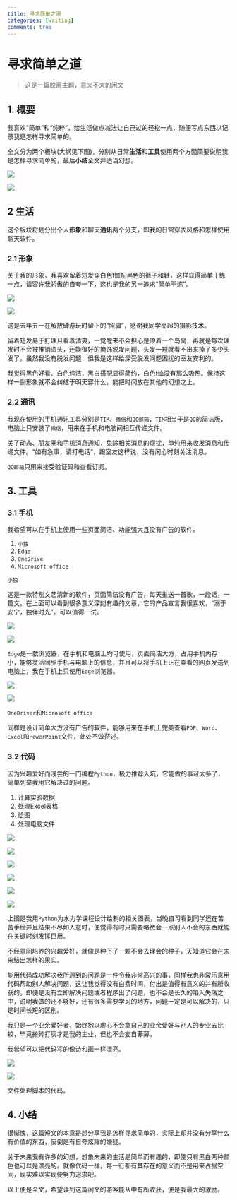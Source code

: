 ```yaml
---
title: 寻求简单之道
categories: [writing]
comments: true
---
```


# 寻求简单之道

> 这是一篇脱离主题，意义不大的闲文

## 1. 概要

我喜欢“简单”和“纯粹”，给生活做点减法让自己过的轻松一点，随便写点东西以记录我是怎样寻求简单的。

全文分为两个板块(大纲见下图)，分别从日常**生活**和**工具**使用两个方面简要说明我是怎样寻求简单的，最后**小结**全文并适当幻想。

![](D:/Git/QLX/assets/2022-06-08/01.png)

<img src="{{ '/assets/2022-06-08/01.png' | relative_url }}">

## 2 生活

这个板块将划分出个人**形象**和聊天**通讯**两个分支，即我的日常穿衣风格和怎样使用聊天软件。

### 2.1 形象

关于我的形象，我喜欢留着短发穿白色t恤配黑色的裤子和鞋，这样显得简单干练一点，请容许我骄傲的自夸一下，这也是我的另一追求“简单干练”。

![](D:/Git/QLX/assets/2022-06-08/02.png)

<img src="{{ '/assets/2022-06-08/02.png' | relative_url }}">

这是去年五一在解放碑游玩时留下的“照骗”，感谢我同学高超的摄影技术。

留着短发易于打理且看着清爽，一觉醒来不会担心是顶着一个鸟窝，再就是每次理发时不会被推销烫头，还能很好的掩饰脱发问题，头发一短就看不出来掉了多少头发了。虽然我没有脱发问题，但我是这样给深受脱发问题困扰的室友安利的。

我觉得黑色好看、白色纯洁，黑白搭配显得简约，白色t恤没有那么吸热。保持这样一副形象就不会纠结于明天穿什么，能把时间放在其他的幻想之上。

### 2.2 通讯

我现在使用的手机通讯工具分别是`TIM`、`微信`和`QQ邮箱`，`TIM`相当于是`QQ`的简洁版，电脑上只安装了`微信`，用来在手机和电脑间相互传递文件。

关了动态、朋友圈和手机消息通知，免除相关消息的烦扰，单纯用来收发消息和传递文件。“如有急事，请打电话”，跟室友这样说，没有闲心时刻关注消息。

`QQ邮箱`只用来接受验证码和查看订阅。

## 3. 工具

### 3.1 手机

我希望可以在手机上使用一些页面简洁、功能强大且没有广告的软件。

1. `小独`
2. `Edge`
3. `OneDrive`
4. `Microsoft office`

`小独`

这是一款特别文艺清新的软件，页面简洁没有广告，每天推送一首歌，一段话，一篇文。在上面可以看到很多意义深刻有趣的文章，它的产品宣言我很喜欢，“溺于安宁，独伴时光”，可以值得一试。

![](D:/Git/QLX/assets/2022-06-08/03.png)

<img src="{{ '/assets/2022-06-08/03.png' | relative_url }}">

`Edge`是一款浏览器，在手机和电脑上均可使用，页面简洁大方，占用手机内存小，能够灵活同步手机与电脑上的信息，并且可以将手机上正在查看的网页发送到电脑上，我在手机上只使用`Edge`浏览器。

![](D:/Git/QLX/assets/2022-06-08/04.png)

<img src="{{ '/assets/2022-06-08/04.png' | relative_url }}">

`OneDriver`和`Microsoft office`

同样是设计简单大方没有广告的软件，能够用来在手机上完美查看`PDF`、`Word`、`Excel`和`PowerPoint`文件，此处不做赘述。

### 3.2 代码

因为兴趣爱好而浅尝的一门编程`Python`，极力推荐入坑，它能做的事可太多了，简单列举我用它解决过的问题。
1. 计算实验数据
2. 处理Excel表格
3. 绘图
4. 处理电脑文件

![](D:/Git/QLX/assets/2022-06-08/05.png)

<img src="{{ '/assets/2022-06-08/05.png' | relative_url }}">

![](D:/Git/QLX/assets/2022-06-08/06.png)

<img src="{{ '/assets/2022-06-08/06.png' | relative_url }}">

![](D:/Git/QLX/assets/2022-06-08/07.png)

<img src="{{ '/assets/2022-06-08/07.png' | relative_url }}">

上图是我用`Python`为水力学课程设计绘制的相关图表，当晚自习看到同学还在苦苦手绘并且结果不尽如人意时，便觉得有时只需要略微会一点别人不会的东西就能在关键时刻发挥巨用。

不经意间培养的兴趣爱好，就像是种下了一颗不会去理会的种子，天知道它会在未来结出怎样的果实。

能用代码成功解决我所遇到的问题是一件令我非常高兴的事，同样我也非常乐意用代码帮助别人解决问题，这让我觉得没有白费时间，付出是值得有意义的并有所收获的。即便是没有立即解决问题或者程序出了问题，也不会是长久的陷入失落之中，说明我做的还不够好，还有很多需要学习的地方，问题一定是可以解决的，只是时间长短的区别。

我只是一个业余爱好者，始终抱以虚心不会拿自己的业余爱好与别人的专业去比较，毕竟搬砖打灰才是我的主业，但也不会妄自菲薄。

我希望可以把代码写的像诗和画一样漂亮。

![](D:/Git/QLX/assets/2022-06-08/08.png)

<img src="{{ '/assets/2022-06-08/08.png' | relative_url }}">

文件处理脚本的代码。

## 4. 小结

很惭愧，这篇短文的本意是想分享我是怎样寻求简单的，实际上却并没有分享什么有价值的东西，反倒是有自夸炫耀的嫌疑。

关于未来我有许多的幻想，想象未来的生活是简单而有趣的，即使只有黑白两种颜色也可以是漂亮的。就像代码一样，每一行都有其存在的意义而不是用来占据空间，现实难以实现便努力追求吧。

以上便是全文，希望读到这篇闲文的游客能从中有所收获，便是我最大的激励。
